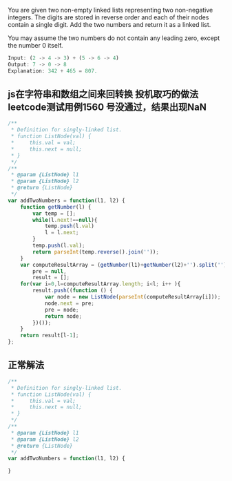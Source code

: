 You are given two non-empty linked lists representing two non-negative integers. The digits are stored in reverse order and each of their nodes contain a single digit. Add the two numbers and return it as a linked list.

You may assume the two numbers do not contain any leading zero, except the number 0 itself.
```javascript
Input: (2 -> 4 -> 3) + (5 -> 6 -> 4)
Output: 7 -> 0 -> 8
Explanation: 342 + 465 = 807.
```

## js在字符串和数组之间来回转换 投机取巧的做法 leetcode测试用例1560 号没通过，结果出现NaN
```javascript
/**
 * Definition for singly-linked list.
 * function ListNode(val) {
 *     this.val = val;
 *     this.next = null;
 * }
 */
/**
 * @param {ListNode} l1
 * @param {ListNode} l2
 * @return {ListNode}
 */
var addTwoNumbers = function(l1, l2) {
    function getNumber(l) {
        var temp = [];
        while(l.next!==null){
            temp.push(l.val)
            l = l.next;
        }
        temp.push(l.val);
        return parseInt(temp.reverse().join(''));
    }
    var computeResultArray = (getNumber(l1)+getNumber(l2)+'').split(''),
        pre = null,
        result = [];
    for(var i=0,l=computeResultArray.length; i<l; i++ ){
        result.push((function () {
            var node = new ListNode(parseInt(computeResultArray[i]));
            node.next = pre;
            pre = node;
            return node;
        })());
    }
    return result[l-1];
};
```

## 正常解法
```javascript
/**
 * Definition for singly-linked list.
 * function ListNode(val) {
 *     this.val = val;
 *     this.next = null;
 * }
 */
/**
 * @param {ListNode} l1
 * @param {ListNode} l2
 * @return {ListNode}
 */
var addTwoNumbers = function(l1, l2) {

}
```